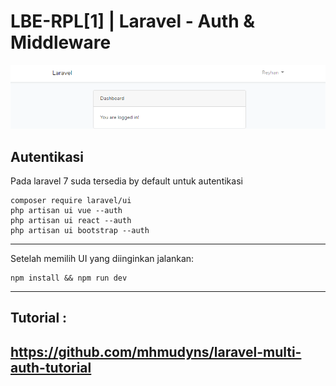 # LBE-RPL[1] | Laravel - Auth & Middleware
![Foto](./photos/Capture.PNG)
## Autentikasi
Pada laravel 7 suda tersedia by default untuk autentikasi
```shell
composer require laravel/ui
php artisan ui vue --auth
php artisan ui react --auth
php artisan ui bootstrap --auth
```
___
Setelah memilih UI yang diinginkan jalankan:
```shell
npm install && npm run dev
```
___
## Tutorial : <h2>https://github.com/mhmudyns/laravel-multi-auth-tutorial</h2>


